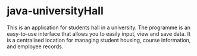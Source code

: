 # java-universityHall
This is an application for students hall in a university. The programme is an easy-to-use interface that allows you to easily input, view  and save data. It is a centralised location for managing student housing, course information, and employee records. 
